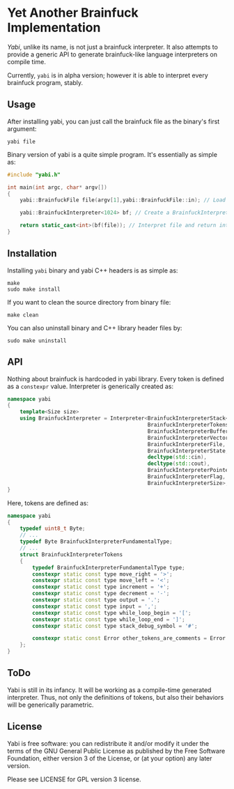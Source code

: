 # <b>Y</b>et <b>A</b>nother <b>B</b>rainfuck <b>I</b>mplementation
*Yabi*, unlike its name, is not just a brainfuck interpreter. It also attempts to provide a generic API to generate brainfuck-like language interpreters on compile time.

Currently, ```yabi``` is in alpha version; however it is able to interpret every brainfuck program, stably.

## Usage
After installing yabi, you can just call the brainfuck file as the binary's first argument:
	
	yabi file

Binary version of yabi is a quite simple program. It's essentially as simple as:
``` cpp
#include "yabi.h"

int main(int argc, char* argv[])
{
	yabi::BrainfuckFile file(argv[1],yabi::BrainfuckFile::in); // Load file in first argument

	yabi::BrainfuckInterpreter<1024> bf; // Create a BrainfuckInterpreter with 1024 byte stack size

	return static_cast<int>(bf(file)); // Interpret file and return interpreter's state
}

```

## Installation
Installing ```yabi``` binary and yabi C++ headers is as simple as:

	make
	sudo make install

If you want to clean the source directory from binary file:
	
	make clean
	
You can also uninstall binary and C++ library header files by:

	sudo make uninstall

## API
Nothing about brainfuck is hardcoded in yabi library. Every token is defined as a ```constexpr``` value. Interpreter is generically created as:
``` cpp
namespace yabi
{
	template<Size size>
	using BrainfuckInterpreter = Interpreter<BrainfuckInterpreterStack<size>,
	                                         BrainfuckInterpreterTokens,
	                                         BrainfuckInterpreterBuffer,
	                                         BrainfuckInterpreterVector,
	                                         BrainfuckInterpreterFile,
	                                         BrainfuckInterpreterState,
	                                         decltype(std::cin),
	                                         decltype(std::cout),
	                                         BrainfuckInterpreterPointer,
	                                         BrainfuckInterpreterFlag,
	                                         BrainfuckInterpreterSize>;
}
```

Here, tokens are defined as:
``` cpp
namespace yabi
{
	typedef uint8_t Byte;
	// ...
	typedef Byte BrainfuckInterpreterFundamentalType;
	// ...
	struct BrainfuckInterpreterTokens
	{
		typedef BrainfuckInterpreterFundamentalType type;
		constexpr static const type move_right = '>';
		constexpr static const type move_left = '<';
		constexpr static const type increment = '+';
		constexpr static const type decrement = '-';
		constexpr static const type output = '.';
		constexpr static const type input = ',';
		constexpr static const type while_loop_begin = '[';
		constexpr static const type while_loop_end = ']';
		constexpr static const type stack_debug_symbol = '#';

		constexpr static const Error other_tokens_are_comments = Error::ignored; // Other characters are ignored
	};
}
```

## ToDo
Yabi is still in its infancy. It will be working as a compile-time generated interpreter. Thus, not only the definitions of tokens, but also their behaviors will be generically parametric.

## License
Yabi is free software: you can redistribute it and/or modify it under the terms of the GNU General Public License as published by the Free Software Foundation, either version 3 of the License, or (at your option) any later version.

Please see LICENSE for GPL version 3 license.

